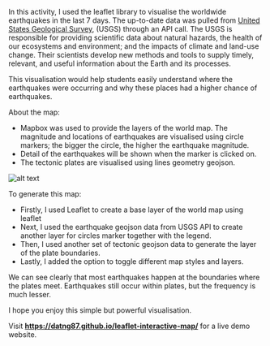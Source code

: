 In this activity, I used the leaflet library to visualise the worldwide earthquakes in the last 7 days. The up-to-date data was pulled from [United States Geological Survey](https://earthquake.usgs.gov/earthquakes/feed/v1.0/geojson.php), (USGS) through an API call. The USGS is responsible for providing scientific data about natural hazards, the health of our ecosystems and environment; and the impacts of climate and land-use change. Their scientists develop new methods and tools to supply timely, relevant, and useful information about the Earth and its processes.

This visualisation would help students easily understand where the earthquakes were occurring and why these places had a higher chance of earthquakes.

About the map:
- Mapbox was used to provide the layers of the world map. The magnitude and locations of earthquakes are visualised using circle markers; the bigger the circle, the higher the earthquake magnitude. 
- Detail of the earthquakes will be shown when the marker is clicked on.
- The tectonic plates are visualised using lines geometry geojson.

![alt text](images/leaflet.gif)

To generate this map:
- Firstly, I used Leaflet to create a base layer of the world map using leaflet
- Next, I used the earthquake geojson data from USGS API to create another layer for circles marker together with the legend.
- Then, I used another set of tectonic geojson data to generate the layer of the plate boundaries.
- Lastly, I added the option to toggle different map styles and layers.

We can see clearly that most earthquakes happen at the boundaries where the plates meet. Earthquakes still occur within plates, but the frequency is much lesser.

I hope you enjoy this simple but powerful visualisation.

Visit **https://datng87.github.io/leaflet-interactive-map/** for a live demo website.
